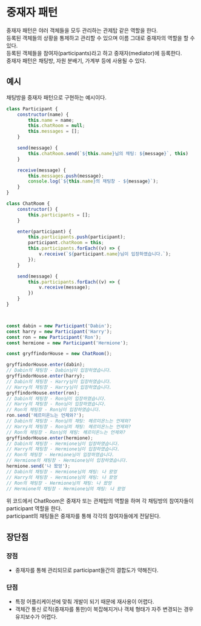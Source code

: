 # 중재자 패턴

중재자 패턴은 야러 객체들을 모두 관리하는 관제탑 같은 역할을 한다.<br>
등록된 객체들의 상황을 통제하고 관리할 수 있으며 이름 그대로 중재자의 역할을 할 수 있다.<br>
등록된 객체들을 참여자(participants)라고 하고 중재자(mediator)에 등록한다.<br>
중재자 패턴은 채팅방, 자원 분배기, 가계부 등에 사용될 수 있다.

## 예시
채팅방을 중재자 패턴으로 구현하는 예시이다.

```js
class Participant {
    constructor(name) {
        this.name = name;
        this.chatRoom = null;
        this.messages = [];
    }

    send(message) {
        this.chatRoom.send(`${this.name}님의 채팅: ${message}`, this)
    }

    receive(message) {
        this.messages.push(message);
        console.log(`${this.name}의 채팅창 - ${message}`);
    }
}

class ChatRoom {
    constructor() {
        this.participants = [];
    }

    enter(participant) {
        this.participants.push(participant);
        participant.chatRoom = this;
        this.participants.forEach((v) => {
            v.receive(`${participant.name}님이 입장하였습니다.`);
        });
    }

    send(message) {
        this.participants.forEach((v) => {
            v.receive(message);
        })
    }
}



const dabin = new Participant('Dabin');
const harry = new Participant('Harry');
const ron = new Participant('Ron');
const hermione = new Participant('Hermione');

const gryffindorHouse = new ChatRoom();

gryffindorHouse.enter(dabin);
// Dabin의 채팅창 - Dabin님이 입장하였습니다.
gryffindorHouse.enter(harry);
// Dabin의 채팅창 - Harry님이 입장하였습니다.
// Harry의 채팅창 - Harry님이 입장하였습니다.
gryffindorHouse.enter(ron);
// Dabin의 채팅창 - Ron님이 입장하였습니다.
// Harry의 채팅창 - Ron님이 입장하였습니다.
// Ron의 채팅창 - Ron님이 입장하였습니다.
ron.send('헤르미온느는 언제와?');
// Dabin의 채팅창 - Ron님의 채팅: 헤르미온느는 언제와?
// Harry의 채팅창 - Ron님의 채팅: 헤르미온느는 언제와?
// Ron의 채팅창 - Ron님의 채팅: 헤르미온느는 언제와?
gryffindorHouse.enter(hermione);
// Dabin의 채팅창 - Hermione님이 입장하였습니다.
// Harry의 채팅창 - Hermione님이 입장하였습니다.
// Ron의 채팅창 - Hermione님이 입장하였습니다.
// Hermione의 채팅창 - Hermione님이 입장하였습니다.
hermione.send('나 왔엉');
// Dabin의 채팅창 - Hermione님의 채팅: 나 왔엉
// Harry의 채팅창 - Hermione님의 채팅: 나 왔엉
// Ron의 채팅창 - Hermione님의 채팅: 나 왔엉
// Hermione의 채팅창 - Hermione님의 채팅: 나 왔엉
```

위 코드에서 ChatRoom은 중재자 또는 관제탑의 역할을 하며 각 채팅방의 참여자들이 participant 역할을 한다.<br>
participant의 채팅들은 중재자를 통해 각각의 참여자들에게 전달된다.

## 장단점

### 장점
- 중재자를 통해 관리되므로 participant들간의 결합도가 약해진다.

### 단점
- 특정 어플리케이션에 맞춰 개발이 되기 때문에 재사용이 어렵다.
- 객체간 통신 로직(중재자를 통한)이 복잡해지거나 객체 형태가 자주 변경되는 경우 유지보수가 어렵다.
